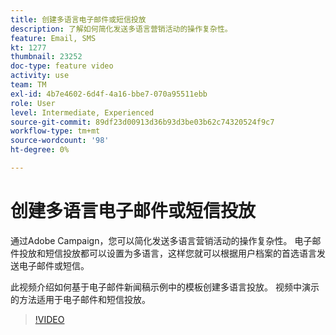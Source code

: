 ```yaml
---
title: 创建多语言电子邮件或短信投放
description: 了解如何简化发送多语言营销活动的操作复杂性。
feature: Email, SMS
kt: 1277
thumbnail: 23252
doc-type: feature video
activity: use
team: TM
exl-id: 4b7e4602-6d4f-4a16-bbe7-070a95511ebb
role: User
level: Intermediate, Experienced
source-git-commit: 89df23d00913d36b93d3be03b62c74320524f9c7
workflow-type: tm+mt
source-wordcount: '98'
ht-degree: 0%

---
```


# 创建多语言电子邮件或短信投放

通过Adobe Campaign，您可以简化发送多语言营销活动的操作复杂性。 电子邮件投放和短信投放都可以设置为多语言，这样您就可以根据用户档案的首选语言发送电子邮件或短信。

此视频介绍如何基于电子邮件新闻稿示例中的模板创建多语言投放。 视频中演示的方法适用于电子邮件和短信投放。

>[!VIDEO](https://video.tv.adobe.com/v/23252?quality=12&learn=on)

